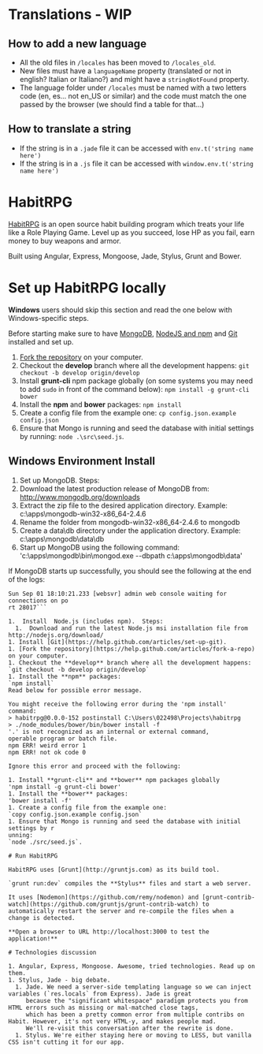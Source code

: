 # Translations - WIP

## How to add a new language
- All the old files in `/locales` has been moved to `/locales_old`. 
- New files must have a `languageName` property (translated or not in english? Italian or Italiano?) and might have a `stringNotFound` property.
- The language folder under `/locales` must be named with a two letters code (en, es... not en_US or similar) and the code must match the one passed by the browser (we should find a table for that...)

## How to translate a string

- If the string is in a `.jade` file it can be accessed with `env.t('string name here')`
- If the string is in a `.js` file it can be accessed with `window.env.t('string name here')`

HabitRPG
===============

[HabitRPG](https://habitrpg.com) is an open source habit building program which treats your life like a Role Playing Game. Level up as you succeed, lose HP as you fail, earn money to buy weapons and armor.

Built using Angular, Express, Mongoose, Jade, Stylus, Grunt and Bower.

# Set up HabitRPG locally

**Windows** users should skip this section and read the one below with Windows-specific steps.

Before starting make sure to have [MongoDB](http://www.mongodb.org/), [NodeJS and npm](http://nodejs.org/) and [Git](https://help.github.com/articles/set-up-git) installed and set up.

1. [Fork the repository](https://help.github.com/articles/fork-a-repo) on your computer.
1. Checkout the **develop** branch where all the development happens:
`git checkout -b develop origin/develop`
1. Install **grunt-cli** npm package globally (on some systems you may need to add `sudo` in front of the command below):
`npm install -g grunt-cli bower`
1. Install the **npm** and **bower** packages:
`npm install`
1. Create a config file from the example one:
`cp config.json.example config.json`
1. Ensure that Mongo is running and seed the database with initial settings by running: 
`node .\src\seed.js`.

##  Windows Environment Install

1. Set up MongoDB.  Steps:
  1.  Download the latest production release of MongoDB from: http://www.mongodb.org/downloads
  1.  Extract the zip file to the desired application directory.  Example:  c:\apps\mongodb-win32-x86_64-2.4.6
  1.  Rename the folder from mongodb-win32-x86_64-2.4.6 to mongodb
  1.  Create a data\db directory under the application directory.  Example:  c:\apps\mongodb\data\db
  1.  Start up MongoDB using the following command:
  'c:\apps\mongodb\bin\mongod.exe --dbpath c:\apps\mongodb\data'

If MongoDB starts up successfully, you should see the following at the end of the logs:
```Sun Sep 01 18:10:21.233 [initandlisten] waiting for connections on port 27017
Sun Sep 01 18:10:21.233 [websvr] admin web console waiting for connections on po
rt 28017```

1.  Install  Node.js (includes npm).  Steps:
  1.  Download and run the latest Node.js msi installation file from  http://nodejs.org/download/
1. Install [Git](https://help.github.com/articles/set-up-git).
1. [Fork the repository](https://help.github.com/articles/fork-a-repo) on your computer.
1. Checkout the **develop** branch where all the development happens:
`git checkout -b develop origin/develop`
1. Install the **npm** packages:
`npm install`
Read below for possible error message.

You might receive the following error during the 'npm install' command:
> habitrpg@0.0.0-152 postinstall C:\Users\022498\Projects\habitrpg
> ./node_modules/bower/bin/bower install -f
'.' is not recognized as an internal or external command,
operable program or batch file.
npm ERR! weird error 1
npm ERR! not ok code 0

Ignore this error and proceed with the following:

1. Install **grunt-cli** and **bower** npm packages globally
'npm install -g grunt-cli bower'
1. Install the **bower** packages:
'bower install -f'
1. Create a config file from the example one:
`copy config.json.example config.json`
1. Ensure that Mongo is running and seed the database with initial settings by r
unning:
`node ./src/seed.js`.

# Run HabitRPG

HabitRPG uses [Grunt](http://gruntjs.com) as its build tool.

`grunt run:dev` compiles the **Stylus** files and start a web server.

It uses [Nodemon](https://github.com/remy/nodemon) and [grunt-contrib-watch](https://github.com/gruntjs/grunt-contrib-watch) to automatically restart the server and re-compile the files when a change is detected.

**Open a browser to URL http://localhost:3000 to test the application!**

# Technologies discussion

1. Angular, Express, Mongoose. Awesome, tried technologies. Read up on them.
1. Stylus, Jade - big debate.
  1. Jade. We need a server-side templating language so we can inject variables (`res.locals` from Express). Jade is great
     because the "significant whitespace" paradigm protects you from HTML errors such as missing or mal-matched close tags,
     which has been a pretty common error from multiple contribs on Habit. However, it's not very HTML-y, and makes people mad.
     We'll re-visit this conversation after the rewrite is done.
  1. Stylus. We're either staying here or moving to LESS, but vanilla CSS isn't cutting it for our app.
